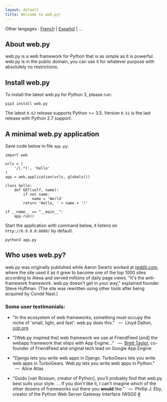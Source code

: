 ```yaml
---
layout: default
title: Welcome to web.py!
---
```


Other langages : [French](/index.fr.html) | [Español](/index.es.html) | ...

## About web.py

web.py is a web framework for Python that is as simple as it is powerful.
web.py is in the public domain, you can use it for whatever purpose with
absolutely no restrictions.

## Install web.py

To install the latest web.py for Python 3, please run:

```
pip3 install web.py
```

The latest `0.62` release supports Python >= 3.5.
Version `0.51` is the last release with Python 2.7 support.

## A minimal web.py application

Save code below in file `app.py`:

```
import web

urls = (
    '/(.*)', 'hello'
)
app = web.application(urls, globals())

class hello:
    def GET(self, name):
        if not name:
            name = 'World'
        return 'Hello, ' + name + '!'

if __name__ == "__main__":
    app.run()
```

Start the application with command below, it listens on `http://0.0.0.0:8080/`
by default.

```
python3 app.py
```

## Who uses web.py?

web.py was originally published while Aaron Swartz worked at [reddit.com][20], where the site used it as it grew to become one of the top 1000 sites according to Alexa and served millions of daily page views. "It's the anti-framework framework. web.py doesn't get in your way," explained founder Steve Huffman. (The site was rewritten using other tools after being acquired by Condé Nast.)

   [20]: http://reddit.com/

### Some user testimonials:

* "In the ecosystem of web frameworks, something must occupy the niche of 'small, light, and fast': web.py does this."
<span class="cite">&nbsp;&nbsp;&mdash;&nbsp; Lloyd Dalton, [colr.org](http://colr.org)</span>

* "[Web.py inspired the] web framework we use at FriendFeed [and] the webapp framework that ships with App Engine..."
<span class="cite">&nbsp;&nbsp;&mdash;&nbsp; [Brett Taylor](http://backchannel.org/blog/google-app-engine), co-founder of FriendFeed and original tech lead on Google App Engine</span>

* "Django lets you write web apps in Django. TurboGears lets you write web apps in TurboGears. Web.py lets you write web apps in Python."
<span class="cite">&nbsp;&nbsp;&mdash;&nbsp; Alice Atlas</span>

* "Guido [van Rossum, creator of Python], you'll probably find that web.py best suits your style. ... If you don't like it, I can't imagine which of the other dozens of frameworks out there you __would__ like."
<span class="cite">&nbsp;&nbsp;&mdash;&nbsp; Phillip J. Eby, creator of the Python Web Server Gateway Interface (WSGI) [#][30]</span>

   [30]: http://www.artima.com/forums/flat.jsp?forum=106&thread=146149&start=30&msRange=15

